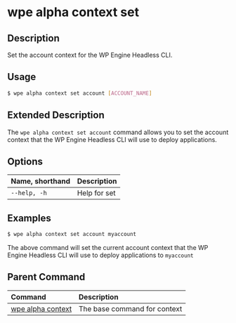# wpe alpha context set

## Description
Set the account context for the WP Engine Headless CLI.

## Usage

```bash
$ wpe alpha context set account [ACCOUNT_NAME]
```

## Extended Description

The `wpe alpha context set account` command allows you to set the account context that the WP Engine Headless CLI will use to deploy applications.

## Options

| Name, shorthand     | Description  |
|:--------------------|:-------------|
| `--help, -h`        | Help for set |

## Examples

```bash
$ wpe alpha context set account myaccount
```

The above command will set the current account context that the WP Engine Headless CLI will use to deploy applications to `myaccount`

## Parent Command
| Command                                               | Description                  |
|:------------------------------------------------------|:-----------------------------|
| [wpe alpha context](/reference/cli/wpe/alpha/context) | The base command for context |
